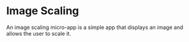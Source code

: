 # Image Scaling

An image scaling micro-app is a simple app that displays an image and allows the user to scale it.

